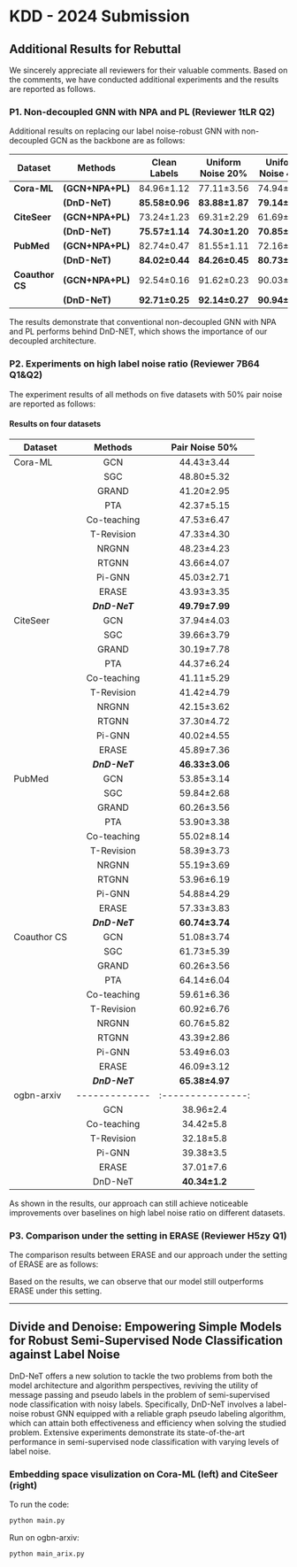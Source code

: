 # KDD - 2024 Submission

## Additional Results for Rebuttal

We sincerely appreciate all reviewers for their valuable comments. Based on the comments, we have conducted additional experiments and the results are reported as follows.

### P1. Non-decoupled GNN with NPA and PL (Reviewer 1tLR Q2)

Additional results on replacing our label noise-robust GNN with non-decoupled GCN as the backbone are as follows:

| Dataset     | Methods                 | Clean Labels      | **Uniform Noise 20%** |   **Uniform Noise 40%**                 | **Uniform Noise 60%**                   | **Pair Noise 20%**    |     **Pair Noise 30%**                  |    **Pair Noise 40%**                   |            **Pair Noise 50%**           |
|-------------|-------------------------|:-----------------:|:-----------------:|:-----------------:|:-----------------:|:-----------------:|:-----------------:|:-----------------:|:-----------------:|
| **Cora-ML** | **(GCN+NPA+PL)**        | 84.96±1.12        | 77.11±3.56        | 74.94±2.95        | 52.42±5.32        | 82.69±1.62        | 76.43±2.60        | 68.05±2.83        | 43.99±3.51        |
|             | **(DnD-NeT)**   | **85.58±0.96**    | **83.88±1.87**    | **79.14±2.54**    | **63.56±6.15**    | **84.72±1.29**    | **80.47±2.03**    | **75.18±3.95**    | **49.79±7.99**    |
| **CiteSeer**| **(GCN+NPA+PL)**        | 73.24±1.23        | 69.31±2.29        | 61.69±6.90        | 42.74±6.14        | 67.56±3.26        | 63.93±4.54        | 61.64±4.68        | 37.39±5.54        |
|             | **(DnD-NeT)**   | **75.57±1.14**    | **74.30±1.20**    | **70.85±2.17**    | **58.35±5.37**    | **73.98±1.22**    | **71.36±2.31**    | **70.26±2.82**    | **46.33±3.06**    |
| **PubMed**  | **(GCN+NPA+PL)**        | 82.74±0.47        | 81.55±1.11        | 72.16±8.59        | 43.62±2.67        | 79.94±1.48        | 76.51±2.81        | 70.58±3.03        | 60.17±2.80        |
|             | **(DnD-NeT)**   | **84.02±0.44**    | **84.26±0.45**    | **80.73±1.34**    | **65.63±5.12**    | **82.33±0.56**    | **79.29±1.13**    | **78.45±2.39**    | **60.74±3.74**    |
| **Coauthor CS** | **(GCN+NPA+PL)**    | 92.54±0.16        | 91.62±0.23        | 90.03±0.51        | 89.29±0.74        | 90.91±0.41        | 88.25±0.93        | 79.34±3.1         | 49.06±10.8        |
|             | **(DnD-NeT)**   | **92.71±0.25**    | **92.14±0.27**    | **90.94±0.52**    | **90.00±0.63**    | **91.99±0.47**    | **88.44±1.13**    | **80.97±1.32**    | **65.38±4.97**    |

The results demonstrate that conventional non-decoupled GNN with NPA and PL performs behind DnD-NET, which shows the importance of our decoupled architecture.

### P2. Experiments on high label noise ratio (Reviewer 7B64 Q1&Q2)

The experiment results of all methods on five datasets with 50% pair noise are reported as follows:

#### Results on four datasets
| Dataset    | Methods           | Pair Noise 50%  |
|------------|:-------------------:|:-----------------:|
| Cora-ML    | GCN               | 44.43±3.44      |
|            | SGC               | 48.80±5.32      |
|            | GRAND             | 41.20±2.95      |
|            | PTA               | 42.37±5.15      |
|            | Co-teaching       | 47.53±6.47      |
|            | T-Revision        | 47.33±4.30      |
|            | NRGNN             | 48.23±4.23      |
|            | RTGNN             | 43.66±4.07      |
|            | Pi-GNN            | 45.03±2.71      |
|            | ERASE             | 43.93±3.35      |
|            | **_DnD-NeT_**     | **49.79±7.99**  |
| CiteSeer   | GCN               | 37.94±4.03      |
|            | SGC               | 39.66±3.79      |
|            | GRAND             | 30.19±7.78      |
|            | PTA               | 44.37±6.24      |
|            | Co-teaching       | 41.11±5.29      |
|            | T-Revision        | 41.42±4.79      |
|            | NRGNN             | 42.15±3.62      |
|            | RTGNN             | 37.30±4.72      |
|            | Pi-GNN            | 40.02±4.55      |
|            | ERASE             | 45.89±7.36      |
|            | **_DnD-NeT_**     | **46.33±3.06**  |
| PubMed     | GCN               | 53.85±3.14      |
|            | SGC               | 59.84±2.68      |
|            | GRAND             | 60.26±3.56      |
|            | PTA               | 53.90±3.38      |
|            | Co-teaching       | 55.02±8.14      |
|            | T-Revision        | 58.39±3.73      |
|            | NRGNN             | 55.19±3.69      |
|            | RTGNN             | 53.96±6.19      |
|            | Pi-GNN            | 54.88±4.29      |
|            | ERASE             | 57.33±3.83      |
|            | **_DnD-NeT_**     | **60.74±3.74**  |
| Coauthor CS| GCN               | 51.08±3.74      |
|            | SGC               | 61.73±5.39      |
|            | GRAND             | 60.26±3.56      |
|            | PTA               | 64.14±6.04      |
|            | Co-teaching       | 59.61±6.36      |
|            | T-Revision        | 60.92±6.76      |
|            | NRGNN             | 60.76±5.82      |
|            | RTGNN             | 43.39±2.86      |
|            | Pi-GNN            | 53.49±6.03      |
|            | ERASE             | 46.09±3.12      |
|            | **_DnD-NeT_**| **65.38±4.97**  |
| ogbn-arxiv|-------------|:---------------:|
|            | GCN         | 38.96±2.4      |
|            | Co-teaching | 34.42±5.8      |
|            | T-Revision  | 32.18±5.8      |
|            | Pi-GNN      | 39.38±3.5      |
|            | ERASE       | 37.01±7.6      |
|            | DnD-NeT     | **40.34±1.2**  |

As shown in the results, our approach can still achieve noticeable improvements over baselines on high label noise ratio on different datasets.


### P3. Comparison under the setting in ERASE (Reviewer H5zy Q1)

The comparison results between ERASE and our approach under the setting of ERASE are as follows:



Based on the results, we can observe that our model still outperforms ERASE under this setting. 


***

## Divide and Denoise: Empowering Simple Models for Robust Semi-Supervised Node Classification against Label Noise

DnD-NeT offers a new solution to tackle the two problems from both the model architecture and algorithm perspectives, reviving the utility of message passing and pseudo labels in the problem of semi-supervised node classification with noisy labels. Specifically, DnD-NeT involves a label-noise robust GNN equipped with a reliable graph pseudo labeling algorithm, which can attain both effectiveness and efficiency when solving the studied problem. Extensive experiments demonstrate its state-of-the-art performance in semi-supervised node classification with varying levels of label noise.



### Embedding space visulization on Cora-ML (left) and CiteSeer (right)

To run the code:
```python
python main.py
```

Run on ogbn-arxiv:
```python
python main_arix.py
```

